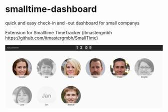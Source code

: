 # smalltime-dashboard
quick and easy check-in and -out dashboard for small companys

Extension for Smalltime TimeTracker (itmastergmbh https://github.com/itmastergmbh/SmallTime)

![Screenshot GUI](/screenshot.jpg?raw=true "Screenshot")
